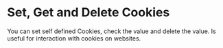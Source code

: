 # Set, Get and Delete Cookies


You can set self defined Cookies, check the value and delete the value. Is useful for interaction with cookies on websites.